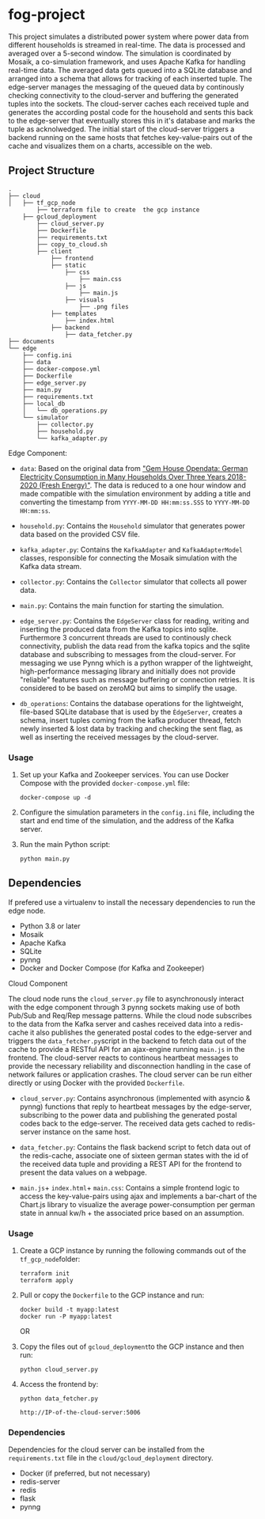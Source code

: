 # fog-project

This project simulates a distributed power system where power data from
different households is streamed in real-time. The data is processed and
averaged over a 5-second window. The simulation is coordinated by Mosaik, a
co-simulation framework, and uses Apache Kafka for handling real-time data.
The averaged data gets queued into a SQLite database and arranged into a schema
that allows for tracking of each inserted tuple. The edge-server manages the 
messaging of the queued data by continously checking connectivity to the 
cloud-server and buffering the generated tuples into the sockets. 
The cloud-server caches each received tuple and generates the according
postal code for the household and sents this back to the edge-server that 
eventually stores this in it's database and marks the tuple as acknolwedged. 
The initial start of the cloud-server triggers a backend running on the same
hosts that fetches key-value-pairs out of the cache and visualizes them on a 
charts, accessible on the web.

## Project Structure

```
.
├── cloud
│   ├── tf_gcp_node
        ├── terraform file to create  the gcp instance
    ├── gcloud_deployment
        ├── cloud_server.py
        ├── Dockerfile
        ├── requirements.txt
        ├── copy_to_cloud.sh
        ├── client
            ├── frontend
            ├── static
                ├── css
                    ├── main.css
                ├── js
                    ├── main.js
                ├── visuals
                    ├── .png files
            ├── templates
                ├── index.html
            ├── backend
                ├── data_fetcher.py
├── documents
└── edge
    ├── config.ini
    ├── data
    ├── docker-compose.yml
    ├── Dockerfile
    ├── edge_server.py
    ├── main.py
    ├── requirements.txt
    ├── local_db
    │   └── db_operations.py
    └── simulator
        ├── collector.py
        ├── household.py
        └── kafka_adapter.py

```

Edge Component:

- `data`: Based on the original data from ["Gem House Opendata: German Electricity Consumption in Many Households Over Three Years 2018-2020 (Fresh Energy)"](https://ieee-dataport.org/node/4576/). The data is reduced to a one hour window and made compatible with the simulation environment by adding a title and converting the timestamp from `YYYY-MM-DD HH:mm:ss.SSS` to `YYYY-MM-DD HH:mm:ss`.

- `household.py`: Contains the `Household` simulator that generates power data based on the provided CSV file.
- `kafka_adapter.py`: Contains the `KafkaAdapter` and `KafkaAdapterModel` classes, responsible for connecting the Mosaik simulation with the Kafka data stream.
- `collector.py`: Contains the `Collector` simulator that collects all power data.
- `main.py`: Contains the main function for starting the simulation.
- `edge_server.py`: Contains the `EdgeServer` class for reading, writing and inserting the produced data from the Kafka topics into sqlite. Furthermore 3 concurrent threads are used to continously check connectivity, publish the data read from the kafka topics and the sqlite database and subscribing to messages from the cloud-server. For messaging we use Pynng which is a python wrapper of the lightweight, high-performance messaging library and initially does not provide "reliable" features such as message buffering or connection retries. It is considered to be based on zeroMQ but aims to simplify the usage.
- `db_operations`: Contains the database operations for the lightweight, file-based SQLite database that is used by the `ÈdgeServer`, creates a schema, insert tuples coming from the kafka producer thread, fetch newly inserted & lost data by tracking and checking the sent flag, as well as inserting the received messages by the cloud-server.

### Usage

1. Set up your Kafka and Zookeeper services. You can use Docker Compose with the provided `docker-compose.yml` file:

    ```
    docker-compose up -d
    ```

2. Configure the simulation parameters in the `config.ini` file, including the start and end time of the simulation, and the address of the Kafka server.

3. Run the main Python script:

    ```
    python main.py
    ```

## Dependencies

If prefered use a virtualenv to install the necessary dependencies to run the edge node.

- Python 3.8 or later
- Mosaik
- Apache Kafka
- SQLite
- pynng 
- Docker and Docker Compose (for Kafka and Zookeeper)

Cloud Component

The cloud node runs the `cloud_server.py` file to asynchronously interact with the edge component through 3 pynng sockets making use of both Pub/Sub and Req/Rep message patterns. While the cloud node subscribes to the data from the Kafka server and cashes received data into a redis-cache it also publishes the generated postal codes to the edge-server and triggers the `data_fetcher.py`script in the backend to fetch data out of the cache to provide a RESTful API for an ajax-engine running `main.js` in the frontend. The cloud-server reacts to continous heartbeat messages to provide the necessary reliability and disconnection handling in the case of network failures or application crashes. The cloud server can be run either directly or using Docker with the provided `Dockerfile`.

- `cloud_server.py`: Contains asynchronous (implemented with asyncio & pynng) functions that reply to heartbeat messages by the edge-server, subscribing to the power data and publishing the generated postal codes back to the edge-server. The received data gets cached to redis-server instance on the same host.

- `data_fetcher.py`: Contains the flask backend script to fetch data out of the redis-cache, associate one of sixteen german states with the id of the received data tuple and providing a REST API for the frontend to present the data values on a webpage. 
- `main.js`+ `index.html`+ `main.css`: Contains a simple frontend logic to access the key-value-pairs using ajax and implements a bar-chart of the Chart.js library to visualize the average power-consumption per german state in annual kw/h + the associated price based on an assumption.

### Usage

1. Create a GCP instance by running the following commands out of the `tf_gcp_node`folder:

    ```
    terraform init
    terraform apply
    ```
2. Pull or copy the `Dockerfile` to the GCP instance and run:

    ```
    docker build -t myapp:latest
    docker run -P myapp:latest
    ```

    OR

3. Copy the files out of `gcloud_deployment`to the GCP instance and then run:

    ```
    python cloud_server.py
    ```

4. Access the frontend by:
    
    ```
    python data_fetcher.py
    ```

    ```
    http://IP-of-the-cloud-server:5006
    ```

### Dependencies

Dependencies for the cloud server can be installed from the `requirements.txt` file in the `cloud/gcloud_deployment` directory.

- Docker (if preferred, but not necessary)
- redis-server
- redis
- flask 
- pynng
